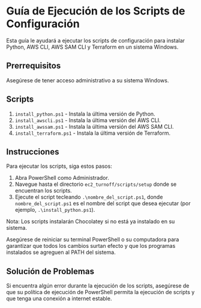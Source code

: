 # Guía de Ejecución de los Scripts de Configuración

Esta guía le ayudará a ejecutar los scripts de configuración para instalar Python, AWS CLI, AWS SAM CLI y Terraform en un sistema Windows.

## Prerrequisitos

Asegúrese de tener acceso administrativo a su sistema Windows.

## Scripts

1. `install_python.ps1` - Instala la última versión de Python.
2. `install_awscli.ps1` - Instala la última versión del AWS CLI.
3. `install_awssam.ps1` - Instala la última versión del AWS SAM CLI.
4. `install_terraform.ps1` - Instala la última versión de Terraform.

## Instrucciones

Para ejecutar los scripts, siga estos pasos:

1. Abra PowerShell como Administrador.
2. Navegue hasta el directorio `ec2_turnoff/scripts/setup` donde se encuentran los scripts.
3. Ejecute el script tecleando `.\nombre_del_script.ps1`, donde `nombre_del_script.ps1` es el nombre del script que desea ejecutar (por ejemplo, `.\install_python.ps1`).

Nota: Los scripts instalarán Chocolatey si no está ya instalado en su sistema.

Asegúrese de reiniciar su terminal PowerShell o su computadora para garantizar que todos los cambios surtan efecto y que los programas instalados se agreguen al PATH del sistema.

## Solución de Problemas

Si encuentra algún error durante la ejecución de los scripts, asegúrese de que su política de ejecución de PowerShell permita la ejecución de scripts y que tenga una conexión a internet estable.
    